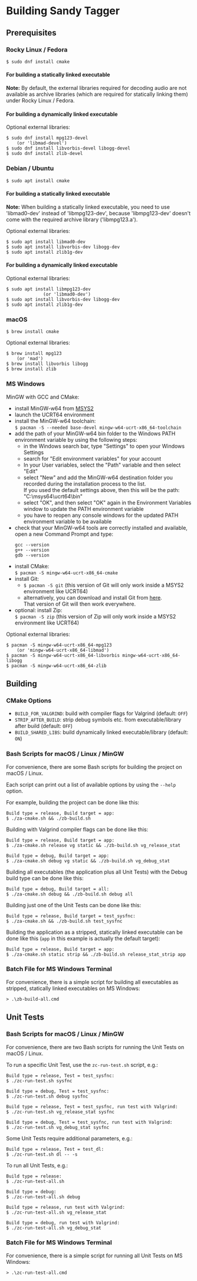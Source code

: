 # Building Sandy Tagger 

## Prerequisites

### Rocky Linux / Fedora

```
$ sudo dnf install cmake
```

#### For building a statically linked executable

**Note:** By default, the external libraries required for decoding audio are not available
as archive libraries (which are required for statically linking them) under Rocky Linux / Fedora.

#### For building a dynamically linked executable

Optional external libraries:

```
$ sudo dnf install mpg123-devel
    (or 'libmad-devel')
$ sudo dnf install libvorbis-devel libogg-devel
$ sudo dnf install zlib-devel
```

### Debian / Ubuntu

```
$ sudo apt install cmake
```

#### For building a statically linked executable

**Note:** When building a statically linked executable, you need to use 'libmad0-dev' instead
of 'libmpg123-dev', because 'libmpg123-dev' doesn't come with the required archive library ('libmpg123.a').

Optional external libraries:

```
$ sudo apt install libmad0-dev
$ sudo apt install libvorbis-dev libogg-dev
$ sudo apt install zlib1g-dev
```

#### For building a dynamically linked executable

Optional external libraries:

```
$ sudo apt install libmpg123-dev
              (or 'libmad0-dev')
$ sudo apt install libvorbis-dev libogg-dev
$ sudo apt install zlib1g-dev
```

### macOS

```
$ brew install cmake
```

Optional external libraries:

```
$ brew install mpg123
    (or 'mad')
$ brew install libvorbis libogg
$ brew install zlib
```

### MS Windows

MinGW with GCC and CMake:

- install MinGW-w64 from [MSYS2](https://www.msys2.org/)
- launch the UCRT64 environment
- install the MinGW-w64 toolchain:  
  `$ pacman -S --needed base-devel mingw-w64-ucrt-x86_64-toolchain`
- add the path of your MinGW-w64 bin folder to the Windows PATH environment variable by using the following steps:
    - in the Windows search bar, type "Settings" to open your Windows Settings
    - search for "Edit environment variables" for your account
    - In your User variables, select the "Path" variable and then select "Edit"
    - select "New" and add the MinGW-w64 destination folder you recorded during the installation process to the list.  
      If you used the default settings above, then this will be the path: "C:\msys64\ucrt64\bin"
    - select "OK", and then select "OK" again in the Environment Variables window to update the PATH environment variable
    - you have to reopen any console windows for the updated PATH environment variable to be available
- check that your MinGW-w64 tools are correctly installed and available, open a new Command Prompt and type:
    ```
    gcc --version
    g++ --version
    gdb --version
    ```
- install CMake:  
  `$ pacman -S mingw-w64-ucrt-x86_64-cmake`
- install Git:  
  - `$ pacman -S git` (this version of Git will only work inside a MSYS2 environment like UCRT64)  
  - alternatively, you can download and install Git from [here](https://git-scm.com/download/win).  
    That version of Git will then work everywhere.
- optional: install Zip:  
  `$ pacman -S zip` (this version of Zip will only work inside a MSYS2 environment like UCRT64)  

Optional external libraries:

```
$ pacman -S mingw-w64-ucrt-x86_64-mpg123
    (or 'mingw-w64-ucrt-x86_64-libmad')
$ pacman -S mingw-w64-ucrt-x86_64-libvorbis mingw-w64-ucrt-x86_64-libogg
$ pacman -S mingw-w64-ucrt-x86_64-zlib
```

## Building

### CMake Options

- `BUILD_FOR_VALGRIND`: build with compiler flags for Valgrind (default: `OFF`)
- `STRIP_AFTER_BUILD`: strip debug symbols etc. from executable/library after build (default: `OFF`)
- `BUILD_SHARED_LIBS`: build dynamically linked executable/library (default: `ON`)

### Bash Scripts for macOS / Linux / MinGW

For convenience, there are some Bash scripts for building the project on macOS / Linux.

Each script can print out a list of available options by using the `--help` option.

For example, building the project can be done like this:

```
Build type = release, Build target = app:
$ ./za-cmake.sh && ./zb-build.sh
```

Building with Valgrind compiler flags can be done like this:

```
Build type = release, Build target = app:
$ ./za-cmake.sh release vg static && ./zb-build.sh vg_release_stat

Build type = debug, Build target = app:
$ ./za-cmake.sh debug vg static && ./zb-build.sh vg_debug_stat
```

Building all executables (the application plus all Unit Tests) with the Debug build type can be done like this:

```
Build type = debug, Build target = all:
$ ./za-cmake.sh debug && ./zb-build.sh debug all
```

Building just one of the Unit Tests can be done like this:

```
Build type = release, Build target = test_sysfnc:
$ ./za-cmake.sh && ./zb-build.sh test_sysfnc
```

Building the application as a stripped, statically linked executable can be done like this (`app` in this example is actually the default target):

```
Build type = release, Build target = app:
$ ./za-cmake.sh static strip && ./zb-build.sh release_stat_strip app
```

### Batch File for MS Windows Terminal

For convenience, there is a simple script for building all executables as stripped, statically linked executables on MS Windows:

```
> .\zb-build-all.cmd
```

## Unit Tests

### Bash Scripts for macOS / Linux / MinGW

For convenience, there are two Bash scripts for running the Unit Tests on macOS / Linux.

To run a specific Unit Test, use the `zc-run-test.sh` script, e.g.:

```
Build type = release, Test = test_sysfnc:
$ ./zc-run-test.sh sysfnc

Build type = debug, Test = test_sysfnc:
$ ./zc-run-test.sh debug sysfnc

Build type = release, Test = test_sysfnc, run test with Valgrind:
$ ./zc-run-test.sh vg_release_stat sysfnc

Build type = debug, Test = test_sysfnc, run test with Valgrind:
$ ./zc-run-test.sh vg_debug_stat sysfnc
```

Some Unit Tests require additional parameters, e.g.:

```
Build type = release, Test = test_dl:
$ ./zc-run-test.sh dl -- -s
```

To run all Unit Tests, e.g.:

```
Build type = release:
$ ./zc-run-test-all.sh

Build type = debug:
$ ./zc-run-test-all.sh debug

Build type = release, run test with Valgrind:
$ ./zc-run-test-all.sh vg_release_stat

Build type = debug, run test with Valgrind:
$ ./zc-run-test-all.sh vg_debug_stat
```

### Batch File for MS Windows Terminal

For convenience, there is a simple script for running all Unit Tests on MS Windows:

```
> .\zc-run-test-all.cmd
```
